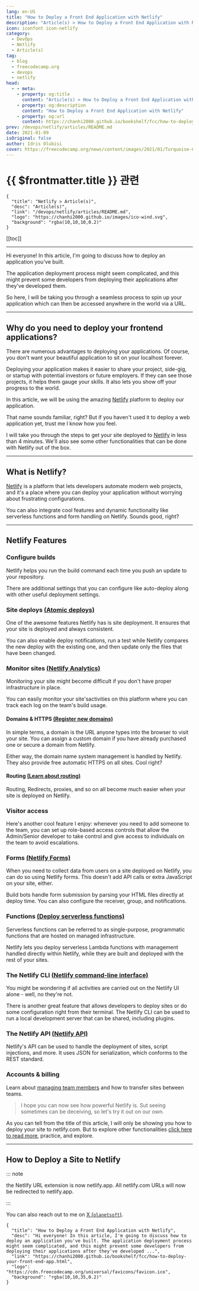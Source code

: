 ```yaml
---
lang: en-US
title: "How to Deploy a Front End Application with Netlify"
description: "Article(s) > How to Deploy a Front End Application with Netlify"
icon: iconfont icon-netlify
category: 
  - DevOps
  - Netlify
  - Article(s)
tag:
  - blog
  - freecodecamp.org
  - devops
  - netlify
head:
  - - meta:
    - property: og:title
      content: "Article(s) > How to Deploy a Front End Application with Netlify"
    - property: og:description
      content: "How to Deploy a Front End Application with Netlify"
    - property: og:url
      content: https://chanhi2000.github.io/bookshelf/fcc/how-to-deploy-your-front-end-app.html
prev: /devops/netlify/articles/README.md
date: 2021-01-09
isOriginal: false
author: Idris Olubisi
cover: https://freecodecamp.org/news/content/images/2021/01/Turquoise-Confetti-Birthday-Greetings-Facebook-Cover.png
---
```


# {{ $frontmatter.title }} 관련

```component VPCard
{
  "title": "Netlify > Article(s)",
  "desc": "Article(s)",
  "link": "/devops/netlify/articles/README.md",
  "logo": "https://chanhi2000.github.io/images/ico-wind.svg",
  "background": "rgba(10,10,10,0.2)"
}
```

[[toc]]

---

<SiteInfo
  name="How to Deploy a Front End Application with Netlify"
  desc="Hi everyone! In this article, I'm going to discuss how to deploy an application you've built. The application deployment process might seem complicated, and this might prevent some developers from deploying their applications after they've developed ..."
  url="https://freecodecamp.org/news/how-to-deploy-your-front-end-app"
  logo="https://cdn.freecodecamp.org/universal/favicons/favicon.ico"
  preview="https://freecodecamp.org/news/content/images/2021/01/Turquoise-Confetti-Birthday-Greetings-Facebook-Cover.png"/>

Hi everyone! In this article, I'm going to discuss how to deploy an application you've built.

The application deployment process might seem complicated, and this might prevent some developers from deploying their applications after they've developed them.

So here, I will be taking you through a seamless process to spin up your application which can then be accessed anywhere in the world via a URL.

---

## Why do you need to deploy your frontend applications?

There are numerous advantages to deploying your applications. Of course, you don't want your beautiful application to sit on your localhost forever.

Deploying your application makes it easier to share your project, side-gig, or startup with potential investors or future employers. If they can see those projects, it helps them gauge your skills. It also lets you show off your progress to the world.

In this article, we will be using the amazing [<VPIcon icon="iconfont icon-netlify"/>Netlify](https://netlify.com) platform to deploy our application.

That name sounds familiar, right? But if you haven't used it to deploy a web application yet, trust me I know how you feel.

I will take you through the steps to get your site deployed to [<VPIcon icon="iconfont icon-netlify"/>Netlify](https://netlify.com) in less than 4 minutes. We'll also see some other functionalities that can be done with Netlify out of the box.

---

## What is Netlify?

[<VPIcon icon="iconfont icon-netlify"/>Netlify](https://netlify.com/) is a platform that lets developers automate modern web projects, and it's a place where you can deploy your application without worrying about frustrating configurations.

You can also integrate cool features and dynamic functionality like serverless functions and form handling on Netlify. Sounds good, right?

---

## Netlify Features

### Configure builds

Netlify helps you run the build command each time you push an update to your repository.

There are additional settings that you can configure like auto-deploy along with other useful deployment settings.

### Site deploys [(<VPIcon icon="iconfont icon-netlify"/>Atomic deploys)](https://docs.netlify.com/site-deploys/overview/)

One of the awesome features Netlify has is site deployment. It ensures that your site is deployed and always consistent.

You can also enable deploy notifications, run a test while Netlify compares the new deploy with the existing one, and then update only the files that have been changed.

### Monitor sites [(<VPIcon icon="iconfont icon-netlify"/>Netlify Analytics)](https://docs.netlify.com/monitor-sites/analytics/)

Monitoring your site might become difficult if you don't have proper infrastructure in place.

You can easily monitor your site'sactivities on this platform where you can track each log on the team's build usage.

#### Domains & HTTPS [(<VPIcon icon="iconfont icon-netlify"/>Register new domains)](https://docs.netlify.com/domains-https/netlify-dns/domain-registration)

In simple terms, a domain is the URL anyone types into the browser to visit your site. You can assign a custom domain if you have already purchased one or secure a domain from Netlify.

Either way, the domain name system management is handled by Netlify. They also provide free automatic HTTPS on all sites. Cool right?

#### Routing [(<VPIcon icon="iconfont icon-netlify"/>Learn about routing)](https://docs.netlify.com/routing/redirects/)

Routing, Redirects, proxies, and so on all become much easier when your site is deployed on Netlify.

### Visitor access

Here's another cool feature I enjoy: whenever you need to add someone to the team, you can set up role-based access controls that allow the Admin/Senior developer to take control and give access to individuals on the team to avoid escalations.

### Forms [(<VPIcon icon="iconfont icon-netlify"/>Netlify Forms)](https://docs.netlify.com/forms/setup/)

When you need to collect data from users on a site deployed on Netlify, you can do so using Netlify forms. This doesn't add API calls or extra JavaScript on your site, either.

Build bots handle form submission by parsing your HTML files directly at deploy time. You can also configure the receiver, group, and notifications.

### Functions [(<VPIcon icon="iconfont icon-netlify"/>Deploy serverless functions)](https://docs.netlify.com/functions/overview/)

Serverless functions can be referred to as single-purpose, programmatic functions that are hosted on managed infrastructure.

Netlify lets you deploy serverless Lambda functions with management handled directly within Netlify, while they are built and deployed with the rest of your sites.

### The Netlify CLI [(<VPIcon icon="iconfont icon-netlify"/>Netlify command-line interface)](https://docs.netlify.com/cli/get-started)

You might be wondering if all activities are carried out on the Netlify UI alone - well, no they're not.

There is another great feature that allows developers to deploy sites or do some configuration right from their terminal. The Netlify CLI can be used to run a local development server that can be shared, including plugins.

### The Netlify API [(<VPIcon icon="iconfont icon-netlify"/>Netlify API)](https://docs.netlify.com/api/get-started/#authentication)

Netlify's API can be used to handle the deployment of sites, script injections, and more. It uses JSON for serialization, which conforms to the REST standard.

### Accounts & billing

Learn about [<VPIcon icon="iconfont icon-netlify"/>managing team members](https://docs.netlify.com/accounts-and-billing/team-management/manage-team-members) and how to transfer sites between teams.

> I hope you can now see how powerful Netlify is. Sut seeing sometimes can be deceiving, so let's try it out on our own.

As you can tell from the title of this article, I will only be showing you how to deploy your site to netlify.com. But to explore other functionalities [<VPIcon icon="iconfont icon-netlify"/>click here to read more](https://docs.netlify.com/), practice, and explore.

---

## How to Deploy a Site to Netlify

::: note

the Netlify URL extension is now netlify.app. All netlify.com URLs will now be redirected to netlify.app.

:::

You can also reach out to me on [X (<VPIcon icon="fa-brands fa-x-twitter"/>`olanetsoft`)](https://twitter.com/olanetsoft).

<!-- TODO: add ARTICLE CARD -->
```component VPCard
{
  "title": "How to Deploy a Front End Application with Netlify",
  "desc": "Hi everyone! In this article, I'm going to discuss how to deploy an application you've built. The application deployment process might seem complicated, and this might prevent some developers from deploying their applications after they've developed ...",
  "link": "https://chanhi2000.github.io/bookshelf/fcc/how-to-deploy-your-front-end-app.html",
  "logo": "https://cdn.freecodecamp.org/universal/favicons/favicon.ico",
  "background": "rgba(10,10,35,0.2)"
}
```
